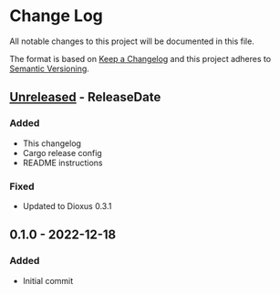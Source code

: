 # Change Log
All notable changes to this project will be documented in this file.

The format is based on [Keep a Changelog](http://keepachangelog.com/)
and this project adheres to [Semantic Versioning](http://semver.org/).

<!-- next-header -->
## [Unreleased] - ReleaseDate

### Added

- This changelog
- Cargo release config
- README instructions

### Fixed

- Updated to Dioxus 0.3.1

## 0.1.0 - 2022-12-18

### Added

- Initial commit

<!-- next-url -->
[Unreleased]: https://github.com/hiltonm/dioxus-charts/compare/v0.1.0...HEAD
